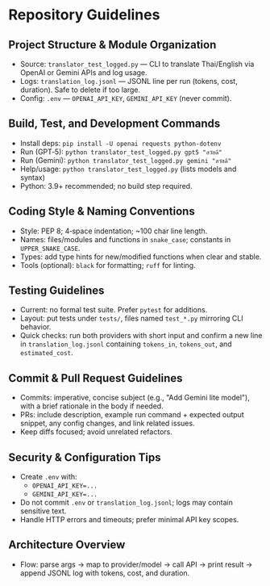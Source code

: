 # Repository Guidelines

## Project Structure & Module Organization
- Source: `translator_test_logged.py` — CLI to translate Thai/English via OpenAI or Gemini APIs and log usage.
- Logs: `translation_log.jsonl` — JSONL line per run (tokens, cost, duration). Safe to delete if too large.
- Config: `.env` — `OPENAI_API_KEY`, `GEMINI_API_KEY` (never commit).

## Build, Test, and Development Commands
- Install deps: `pip install -U openai requests python-dotenv`
- Run (GPT‑5): `python translator_test_logged.py gpt5 "สวัสดี"`
- Run (Gemini): `python translator_test_logged.py gemini "สวัสดี"`
- Help/usage: `python translator_test_logged.py` (lists models and syntax)
- Python: 3.9+ recommended; no build step required.

## Coding Style & Naming Conventions
- Style: PEP 8; 4‑space indentation; ~100 char line length.
- Names: files/modules and functions in `snake_case`; constants in `UPPER_SNAKE_CASE`.
- Types: add type hints for new/modified functions when clear and stable.
- Tools (optional): `black` for formatting; `ruff` for linting.

## Testing Guidelines
- Current: no formal test suite. Prefer `pytest` for additions.
- Layout: put tests under `tests/`, files named `test_*.py` mirroring CLI behavior.
- Quick checks: run both providers with short input and confirm a new line in `translation_log.jsonl` containing `tokens_in`, `tokens_out`, and `estimated_cost`.

## Commit & Pull Request Guidelines
- Commits: imperative, concise subject (e.g., "Add Gemini lite model"), with a brief rationale in the body if needed.
- PRs: include description, example run command + expected output snippet, any config changes, and link related issues.
- Keep diffs focused; avoid unrelated refactors.

## Security & Configuration Tips
- Create `.env` with:
  - `OPENAI_API_KEY=...`
  - `GEMINI_API_KEY=...`
- Do not commit `.env` or `translation_log.jsonl`; logs may contain sensitive text.
- Handle HTTP errors and timeouts; prefer minimal API key scopes.

## Architecture Overview
- Flow: parse args → map to provider/model → call API → print result → append JSONL log with tokens, cost, and duration.

